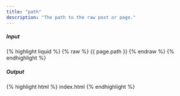 ```yaml
---
title: "path"
description: "The path to the raw post or page."
---
```

##### Input

{% highlight liquid %}
{% raw %}
{{ page.path }}
{% endraw %}
{% endhighlight %}

##### Output

{% highlight html %}
index.html
{% endhighlight %}
